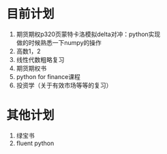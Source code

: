 # 目前计划
1. 期货期权p320页蒙特卡洛模拟delta对冲：python实现<br>
    做的时候熟悉一下numpy的操作
2. 高数1，2
3. 线性代数粗略复习
4. 期货期权书
5. python for finance课程
6. 投资学（关于有效市场等等的复习）

# 其他计划
1. 绿宝书
2. fluent python